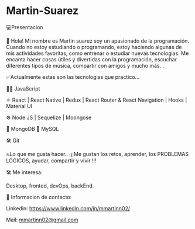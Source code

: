 # Martin-Suarez

💻Presentacion

📌 Hola! Mi nombre es Martin suarez soy un apasionado de la programación. Cuando no estoy estudiando o programando, estoy haciendo algunas de mis actividades favoritas, como entrenar o estudiar nuevas tecnologias. Me encanta hacer cosas útiles y divertidas con la programación, escuchar diferentes tipos de música, compartir con amigos y mucho más. .

✅Actualmente estas son las tecnologias que practico...

👨‍💻 JavaScript

⚛ React | React Native | Redux | React Router & React Navigation | Hooks | Material UI

⚙️ Node JS | Sequelize | Moongose

🍃 MongoDB 🐬 MySQL

🛠 Git

🔝Lo que me gusta hacer.. ¡¡¡Me gustan los retos, aprender, los PROBLEMAS LOGICOS, ayudar, compartir y vivir !!!

🛠 Me interesa:

Desktop, fronted, devOps, backEnd.

📲 Informacion de contacto:

Linkedin: https://www.linkedin.com/in/mmartinn02/

Mail: mmartinn02@gmail.com
